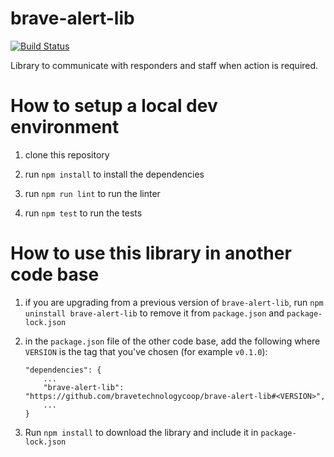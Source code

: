 # brave-alert-lib

[![Build Status](https://travis-ci.com/bravetechnologycoop/brave-alert-lib.svg?branch=main)](https://travis-ci.com/bravetechnologycoop/brave-alert-lib)

Library to communicate with responders and staff when action is required.

# How to setup a local dev environment

1. clone this repository

1. run `npm install` to install the dependencies

1. run `npm run lint` to run the linter

1. run `npm test` to run the tests


# How to use this library in another code base

1. if you are upgrading from a previous version of `brave-alert-lib`, run `npm uninstall brave-alert-lib` to remove it
from `package.json` and `package-lock.json`

1. in the `package.json` file of the other code base, add the following where `VERSION` is the tag that you've chosen
(for example `v0.1.0`):

    ```
    "dependencies": {
        ...
        "brave-alert-lib": "https://github.com/bravetechnologycoop/brave-alert-lib#<VERSION>",
        ...
    }
    ```

1. Run `npm install` to download the library and include it in `package-lock.json`